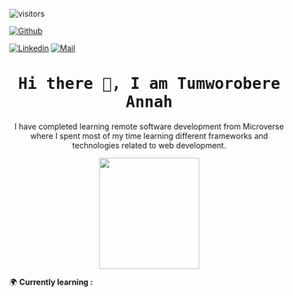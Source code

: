  ![visitors](https://visitor-badge.glitch.me/badge?page_id=Tumworobere.visitor-badge)

  [![Github](https://img.shields.io/github/followers/Tumworobere?label=Follow%20Me&style=social)](https://github.com/Tumworobere)


[![Linkedin](https://img.shields.io/badge/LinkedIn-Annah%20Tumworobere-blue?logo=Linkedin&logoColor=blue&labelColor=black)](www.linkedin.com/in/annah-tumworobere)
[![Mail](https://img.shields.io/badge/Gmail-annaht.annah@gmail.com-blue?logo=Gmail&logoColor=red&labelColor=white)](mailto:annaht.annah@gmail.com)


<h1 align='center'><samp><strong>Hi there 👋, I am Tumworobere Annah</strong></samp></h1>

<p align="center"> I have completed learning remote software development from Microverse where I spent most of my time learning different frameworks and technologies related to web development.</p>
<div align="center">
<img align="center" src="https://media0.giphy.com/media/RbDKaczqWovIugyJmW/giphy.gif?cid=ecf05e47ikj8qtz7eo34kza1sbhswhi2qf2zcg1rj82yaj60&rid=giphy.gif&ct=g" width="180" height="200" />

</div>

🌍 **Currently learning :**<br>

